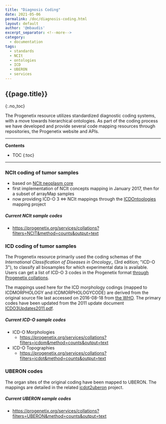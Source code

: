 ```yaml
---
title: "Diagnosis Coding"
date: 2021-05-06
permalink: /doc/diagnosis-coding.html
layout: default
author: '@mbaudis'
excerpt_separator: <!--more-->
category:
  - documentation
tags:
  - standards
  - NCIt
  - ontologies
  - ICD
  - UBERON
  - services
---
```


## {{page.title}}
{:.no_toc}

The Progenetix resource utilizes standardized diagnostic coding systems, with a
move towards hierarchical ontologies. As part of the coding process we have
developed and provide several code mapping resources through repositories, the
Progenetix website and APIs.

<!--more-->

----
**Contents**
* TOC
{:toc}
----

### NCIt coding of tumor samples

* based on [NCIt neoplasm core](https://evs.nci.nih.gov/ftp1/NCI_Thesaurus/Neoplasm/About_Core.html)
* first implementation of NCIt concepts mapping in January 2017, then for a subset of arrayMap samples
* now providing ICD-O 3 <=> NCIt mappings through the [ICDOntoologies](https://github.com/progenetix/ICDOntologies) mapping project

##### Current NCIt sample codes

* <https://progenetix.org/services/collations?filters=NCIT&method=counts&output=text>

### ICD coding of tumor samples

The Progenetix resource primarily used the coding schemas of the _International Classification of Diseases in Oncology__ (3rd edition; "ICD-O 3"), to classify all biosamples for which experimental data is available. Users can get a list of ICD-O 3 codes in the Progenetix format [through Progenetix collations](/doc/services/collations.html).

The mappings used here for the ICD morphology codings (mapped to ICDMORPHOLOGY and ICDMORPHOLOGYCODE) are derived from the original source file last accessed on 2016-08-18 from [the WHO](https://www.who.int/standards/classifications/other-classifications/international-classification-of-diseases-for-oncology). The primary codes have been updated from the 2011 update document [ICDO3Updates2011.pdf](http://www.who.int/classifications/icd/updates/ICDO3Updates2011.pdf).

##### Current ICD-O sample codes

* ICD-O Morphologies
  - <https://progenetix.org/services/collations?filters=icdom&method=counts&output=text>
* ICD-O Topographies
  - <https://progenetix.org/services/collations?filters=icdot&method=counts&output=text>

### UBERON codes

The organ sites of the original coding have been mapped to UBERON. The mappings
are detailed in the related [icdot2uberon](https://github.com/progenetix/icdot2uberon) project.

##### Current UBERON sample codes

* <https://progenetix.org/services/collations?filters=UBERON&method=counts&output=text>
